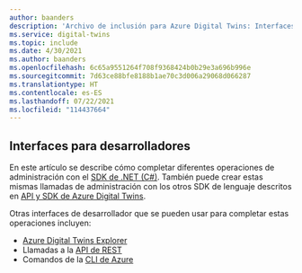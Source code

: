 ```yaml
---
author: baanders
description: 'Archivo de inclusión para Azure Digital Twins: Interfaces para desarrolladores de la instancia de administración'
ms.service: digital-twins
ms.topic: include
ms.date: 4/30/2021
ms.author: baanders
ms.openlocfilehash: 6c65a9551264f708f9368424b0b29e3a696b996e
ms.sourcegitcommit: 7d63ce88bfe8188b1ae70c3d006a29068d066287
ms.translationtype: HT
ms.contentlocale: es-ES
ms.lasthandoff: 07/22/2021
ms.locfileid: "114437664"
---
```

## <a name="developer-interfaces"></a>Interfaces para desarrolladores

En este artículo se describe cómo completar diferentes operaciones de administración con el [SDK de .NET (C#)](/dotnet/api/overview/azure/digitaltwins/management?view=azure-dotnet&preserve-view=true). También puede crear estas mismas llamadas de administración con los otros SDK de lenguaje descritos en [API y SDK de Azure Digital Twins](../articles/digital-twins/concepts-apis-sdks.md).

Otras interfaces de desarrollador que se pueden usar para completar estas operaciones incluyen:
* [Azure Digital Twins Explorer](../articles/digital-twins/concepts-azure-digital-twins-explorer.md)
* Llamadas a la [API de REST](/rest/api/azure-digitaltwins/)
* Comandos de la [CLI de Azure](/cli/azure/dt?view=azure-cli-latest&preserve-view=true)


